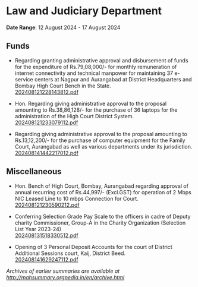 # Law and Judiciary Department

**Date Range**: 12 August 2024 - 17 August 2024


## Funds
- Regarding granting administrative approval and disbursement of funds for the expenditure of Rs.79,08,000/- for monthly remuneration of internet connectivity and technical manpower for maintaining 37 e-service centers at Nagpur and Aurangabad at District Headquarters and Bombay High Court Bench in the State.\
  [202408121228143812.pdf](https://gr.maharashtra.gov.in/Site/Upload/Government%20Resolutions/English/202408121228143812.pdf)

- Hon. Regarding giving administrative approval to the proposal amounting to Rs.38,86,128/- for the purchase of 36 laptops for the administration of the High Court District System.\
  [202408121233079112.pdf](https://gr.maharashtra.gov.in/Site/Upload/Government%20Resolutions/English/202408121233079112.pdf)

- Regarding giving administrative approval to the proposal amounting to Rs.13,12,200/- for the purchase of computer equipment for the Family Court, Aurangabad as well as various departments under its jurisdiction.\
  [202408141442217012.pdf](https://gr.maharashtra.gov.in/Site/Upload/Government%20Resolutions/English/202408141442217012.pdf)

## Miscellaneous
- Hon. Bench of High Court, Bombay, Aurangabad regarding approval of annual recurring cost of Rs.44,997/- (Excl.GST) for operation of 2 Mbps NIC Leased Line to 10 mbps Connection for Court.\
  [202408121230590212.pdf](https://gr.maharashtra.gov.in/Site/Upload/Government%20Resolutions/English/202408121230590212.pdf)

- Conferring Selection Grade Pay Scale to the officers in cadre of Deputy charity Commissioner, Group-A in the Charity Organization (Selection  List Year 2023-24)\
  [202408131518330512.pdf](https://gr.maharashtra.gov.in/Site/Upload/Government%20Resolutions/English/202408131518330512.pdf)

- Opening of 3 Personal Deposit Accounts  for the court of  District  Additional Sessions court, Kaij, District Beed.\
  [202408141629247112.pdf](https://gr.maharashtra.gov.in/Site/Upload/Government%20Resolutions/English/202408141629247112.pdf)


*Archives of earlier summaries are available at http://mahsummary.orgpedia.in/en/archive.html*